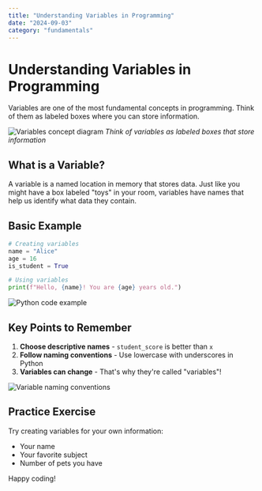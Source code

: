 ```yaml
---
title: "Understanding Variables in Programming"
date: "2024-09-03"
category: "fundamentals"
---
```


# Understanding Variables in Programming

Variables are one of the most fundamental concepts in programming. Think of them as labeled boxes where you can store information.

![Variables concept diagram](/images/articles/variables-concept.jpg)
*Think of variables as labeled boxes that store information*

## What is a Variable?

A variable is a named location in memory that stores data. Just like you might have a box labeled "toys" in your room, variables have names that help us identify what data they contain.

## Basic Example

```python
# Creating variables
name = "Alice"
age = 16
is_student = True

# Using variables
print(f"Hello, {name}! You are {age} years old.")
```

![Python code example](/images/articles/python-variables-example.png)

## Key Points to Remember

1. **Choose descriptive names** - `student_score` is better than `x`
2. **Follow naming conventions** - Use lowercase with underscores in Python
3. **Variables can change** - That's why they're called "variables"!

![Variable naming conventions](/images/articles/naming-conventions.jpg)

## Practice Exercise

Try creating variables for your own information:
- Your name
- Your favorite subject  
- Number of pets you have

Happy coding!